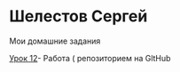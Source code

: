 

# Шелестов Сергей
Мои домашние задания

[Урок 12](https://shelestovser.github.io/lesson_12/ "Моя готовая домашка")- Работа ( репозиторием на GltHub

